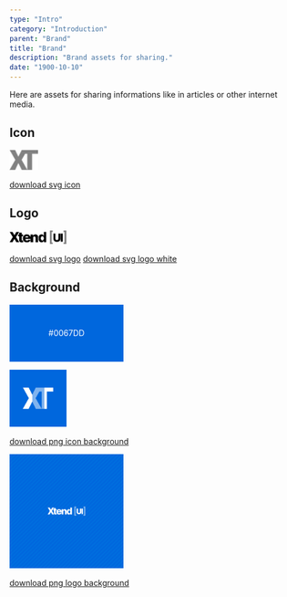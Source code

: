```yaml
---
type: "Intro"
category: "Introduction"
parent: "Brand"
title: "Brand"
description: "Brand assets for sharing."
date: "1900-10-10"
---
```


Here are assets for sharing informations like in articles or other internet media.

## Icon

<p></p>

<p>
  <img src="https://raw.githubusercontent.com/xtendui/xtendui/master/public/favicon.svg" loading="eager" alt="Xtend UI" width="50">
</p>

[download svg icon](https://raw.githubusercontent.com/xtendui/xtendui/master/public/favicon.svg)

## Logo

<p></p>

<p>
  <img src="https://raw.githubusercontent.com/xtendui/xtendui/master/public/logo.svg" loading="eager" alt="Xtend UI" width="100">
</p>

[download svg logo](https://raw.githubusercontent.com/xtendui/xtendui/master/public/logo.svg)
[download svg logo white](https://raw.githubusercontent.com/xtendui/xtendui/master/public/logo-white.svg)

## Background

<div style="width: 200px; height: 100px; display: flex; align-items: center; justify-content: center; background: #0067DD; color: white;">
  #0067DD
</div>

<p></p>

<p>
  <img src="https://raw.githubusercontent.com/xtendui/xtendui/master/public/apple-touch-icon.png" loading="eager" alt="Xtend UI" width="100">
</p>

[download png icon background](https://raw.githubusercontent.com/xtendui/xtendui/master/public/apple-touch-icon.png)

<p></p>

<p>
  <img src="https://raw.githubusercontent.com/xtendui/xtendui/master/public/social.png" loading="eager" alt="Xtend UI" width="200">
</p>

[download png logo background](https://raw.githubusercontent.com/xtendui/xtendui/master/public/social.png)
